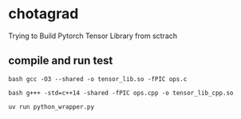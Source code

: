 # chotagrad
Trying to Build Pytorch Tensor Library from sctrach

## compile and run test
`bash
gcc -O3 --shared -o tensor_lib.so -fPIC ops.c
`

`bash
g+++ -std=c++14 -shared -fPIC ops.cpp -o tensor_lib_cpp.so
`

`
uv run python_wrapper.py
`

